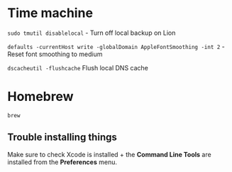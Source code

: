 # Time machine

`sudo tmutil disablelocal` - Turn off local backup on Lion
  
`defaults -currentHost write -globalDomain AppleFontSmoothing -int 2` - Reset font smoothing to medium

`dscacheutil -flushcache` Flush local DNS cache

# Homebrew

`brew`

## Trouble installing things

Make sure to check Xcode is installed + the **Command Line Tools** are installed from the **Preferences** menu.